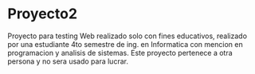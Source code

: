 # Proyecto2
Proyecto para testing Web realizado solo con fines educativos, realizado por una estudiante 4to semestre de ing. en 
Informatica con mencion en programacion y analisis de sistemas.
Este proyecto pertenece a otra persona y no sera usado para lucrar.
